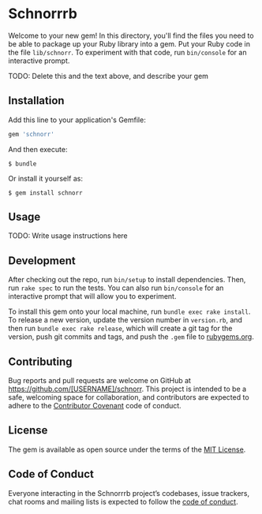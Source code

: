 # Schnorrrb

Welcome to your new gem! In this directory, you'll find the files you need to be able to package up your Ruby library into a gem. Put your Ruby code in the file `lib/schnorr`. To experiment with that code, run `bin/console` for an interactive prompt.

TODO: Delete this and the text above, and describe your gem

## Installation

Add this line to your application's Gemfile:

```ruby
gem 'schnorr'
```

And then execute:

    $ bundle

Or install it yourself as:

    $ gem install schnorr

## Usage

TODO: Write usage instructions here

## Development

After checking out the repo, run `bin/setup` to install dependencies. Then, run `rake spec` to run the tests. You can also run `bin/console` for an interactive prompt that will allow you to experiment.

To install this gem onto your local machine, run `bundle exec rake install`. To release a new version, update the version number in `version.rb`, and then run `bundle exec rake release`, which will create a git tag for the version, push git commits and tags, and push the `.gem` file to [rubygems.org](https://rubygems.org).

## Contributing

Bug reports and pull requests are welcome on GitHub at https://github.com/[USERNAME]/schnorr. This project is intended to be a safe, welcoming space for collaboration, and contributors are expected to adhere to the [Contributor Covenant](http://contributor-covenant.org) code of conduct.

## License

The gem is available as open source under the terms of the [MIT License](https://opensource.org/licenses/MIT).

## Code of Conduct

Everyone interacting in the Schnorrrb project’s codebases, issue trackers, chat rooms and mailing lists is expected to follow the [code of conduct](https://github.com/[USERNAME]/schnorrrb/blob/master/CODE_OF_CONDUCT.md).
